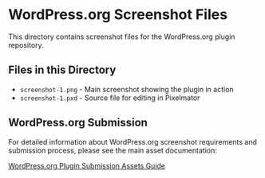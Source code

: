 # WordPress.org Screenshot Files

This directory contains screenshot files for the WordPress.org plugin repository.

## Files in this Directory

- `screenshot-1.png` - Main screenshot showing the plugin in action
- `screenshot-1.pxd` - Source file for editing in Pixelmator

## WordPress.org Submission

For detailed information about WordPress.org screenshot requirements and submission process, please see the main asset documentation:

[WordPress.org Plugin Submission Assets Guide](../WORDPRESS_ORG_ASSETS.md)